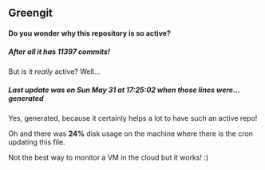 ## Greengit

#### Do you wonder why this repository is so active?

##### After all it has 11397 commits!

But is it *really* active? Well...

##### Last update was on Sun May 31 at 17:25:02 when those lines were... generated

Yes, generated, because it certainly helps a lot to have such an active repo!

Oh and there was **24%** disk usage on the machine
where there is the cron updating this file.

Not the best way to monitor a VM in the cloud but it works! :)
